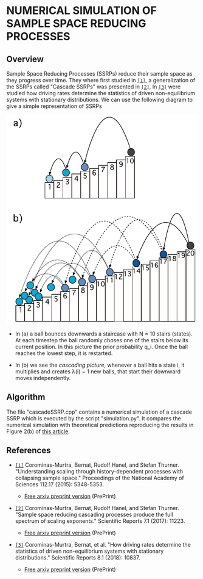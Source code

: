 # NUMERICAL SIMULATION OF SAMPLE SPACE REDUCING PROCESSES
## Overview
Sample Space Reducing Processes (SSRPs) reduce their sample space as they progress over time. They where first studied in [`[1]`](https://www.pnas.org/doi/abs/10.1073/pnas.1420946112), a generalization of the SSRPs called "Cascade SSRPs" was presented in [`[2]`](https://www.nature.com/articles/s41598-017-09836-4).  In [`[3]`](https://www.nature.com/articles/s41598-018-28962-1)  were studied how driving rates determine the statistics of driven non-equilibrium systems with stationary distributions. We can use the following diagram to give a simple representation of SSRPs

![](/images/ssrp.png)

* In (a) a ball bounces downwards a staircase with N = 10 stairs (states). At each timestep the ball randomly choses one of the stairs below its current position. In this
picture the prior probability q_i. Once the ball reaches the lowest step, it is restarted.

* In (b) we see the *cascading picture*,  whenever a ball hits a state i, it multiplies and creates λ(i) − 1 new balls, that start their downward moves independently. 

## Algorithm
The file "cascadeSSRP.cpp" contains a numerical simulation of a cascade SSRP which is executed by the script "simulation.py". It compares the numerical simulation with theoretical predictions reproducing the results in Figure 2(b) of [this article](https://www.nature.com/articles/s41598-018-28962-1).


## References
* [`[1]`](https://www.pnas.org/doi/abs/10.1073/pnas.1420946112) Corominas-Murtra, Bernat, Rudolf Hanel, and Stefan Thurner. "Understanding scaling through history-dependent processes with collapsing sample space." Proceedings of the National Academy of Sciences 112.17 (2015): 5348-5353.
  - [Free arxiv preprint version](https://arxiv.org/abs/1407.2775) (PrePrint)

* [`[2]`](https://www.nature.com/articles/s41598-017-09836-4) Corominas-Murtra, Bernat, Rudolf Hanel, and Stefan Thurner. "Sample space reducing cascading processes produce the full spectrum of scaling exponents." Scientific Reports 7.1 (2017): 11223.
  - [Free arxiv preprint version](https://arxiv.org/abs/1703.10100) (PrePrint)

* [`[3]`](https://www.nature.com/articles/s41598-018-28962-1) Corominas-Murtra, Bernat, et al. "How driving rates determine the statistics of driven non-equilibrium systems with stationary distributions." Scientific Reports 8.1 (2018): 10837.
  - [Free arxiv preprint version](https://arxiv.org/abs/1706.10202) (PrePrint)




